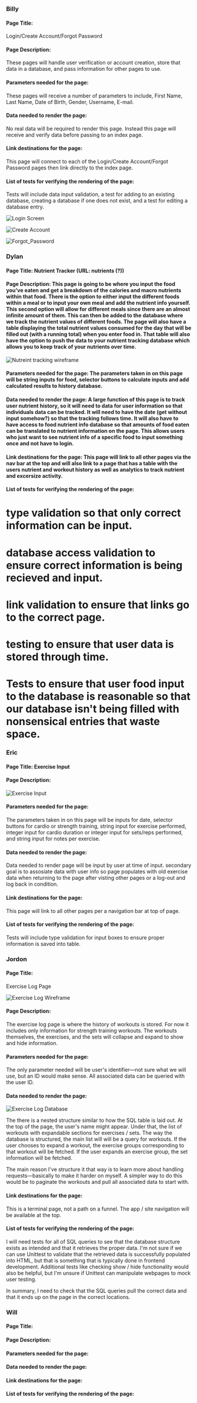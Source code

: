 ### Billy

#### Page Title: 

Login/Create Account/Forgot Password

#### Page Description: 

These pages will handle user verification or account creation, store that data in a database, and pass information for other pages to use. 

#### Parameters needed for the page: 

These pages will receive a number of parameters to include, First Name, Last Name, Date of Birth, Gender, Username, E-mail.

#### Data needed to render the page: 

No real data will be required to render this page. Instead this page will receive and verify data before passing to an index page.

#### Link destinations for the page: 

This page will connect to each of the Login/Create Account/Forgot Password pages then link directly to the index page.

#### List of tests for verifying the rendering of the page: 

Tests will include data input validation, a test for adding to an existing database, creating a database if one does not exist, and a test for editing a database entry.

![Login Screen](images/weekly_status/sprint_02/Login.png)

![Create Account](images/weekly_status/sprint_02/Create_Account.png)

![Forgot_Password](images/weekly_status/sprint_02/Forgot_Password.png)

### Dylan

#### Page Title: Nutrient Tracker (URL: nutrients (?))

#### Page Description: This page is going to be where you input the food you’ve eaten and get a breakdown of the calories and macro nutrients within that food. There is the option to either input the different foods within a meal or to input your own meal and add the nutrient info yourself. This second option will allow for different meals since there are an almost infinite amount of them. This can then be added to the database where we track the nutrient values of different foods. The page will also have a table displaying the total nutrient values consumed for the day that will be filled out (with a running total) when you enter food in. That table will also have the option to push the data to your nutrient tracking database which allows you to keep track of your nutrients over time. 

![Nutreint tracking wireframe](images/wireframe_images/nutrient_tracking_wireframe.png)

#### Parameters needed for the page: The parameters taken in on this page will be string inputs for food, selector buttons to calculate inputs and add calculated results to history database.


#### Data needed to render the page: A large function of this page is to track user nutrient history, so it will need to data for user information so that individuals data can be tracked. It will need to have the date (get without input somehow?) so that the tracking follows time. It will also have to have access to food nutrient info database so that amounts of food eaten can be translated to nutrient information on the page. This allows users who just want to see nutrient info of a specific food to input something once and not have to login. 

#### Link destinations for the page: This page will link to all other pages via the nav bar at the top and will also link to a page that has a table with the users nutrient and workout history as well as analytics to track nutrient and excersize activity.

#### List of tests for verifying the rendering of the page: 
# type validation so that only correct information can be input. 
# database access validation to ensure correct information is being recieved and input. 
# link validation to ensure that links go to the correct page. 
# testing to ensure that user data is stored through time. 
# Tests to ensure that user food input to the database is reasonable so that our database isn't being filled with nonsensical entries that waste space. 



### Eric

#### Page Title: Exercise Input

#### Page Description: 

![Exercise Input](images/wireframe_images/Exercise_input_wireframe.png)

#### Parameters needed for the page: 

The parameters taken in on this page will be inputs for date, selector buttons for cardio or strength training, string input for exercise performed, integer input for cardio duration or integer input for sets/reps performed, and string input for notes per exercise.

#### Data needed to render the page: 

Data needed to render page will be input by user at time of input. secondary goal is to assosiate data with user info so page populates with old exercise data when returning to the page after visting other pages or a log-out and log back in condition. 

#### Link destinations for the page: 

This page will link to all other pages per a navigation bar at top of page. 

#### List of tests for verifying the rendering of the page: 

Tests will include type validation for input boxes to ensure proper information is saved into table. 



### Jordon

#### Page Title: 

Exercise Log Page

![Exercise Log Wireframe](/images/wireframe_images/exercise-output-wireframe.png)

#### Page Description: 

The exercise log page is where the history of workouts is stored. For now it includes only information for strength training workouts. The workouts themselves, the exercises, and the sets will collapse and expand to show and hide information.

#### Parameters needed for the page:

The only parameter needed will be user's identifier—not sure what we will use, but an ID would make sense. All associated data can be queried with the user ID.

#### Data needed to render the page: 

![Exercise Log Database](/images/weekly_status/sprint_04/exercise-log-database.png)

The there is a nested structure similar to how the SQL table is laid out. At the top of the page, the user's name might appear. Under that, the list of workouts with expandable sections for exercises / sets. The way the database is structured, the main list will will be a query for workouts. If the user chooses to expand a workout, the exercise groups corresponding to that workout will be fetched. If the user expands an exercise group, the set information will be fetched.

The main reason I've structure it that way is to learn more about handling requests—basically to make it harder on myself. A simpler way to do this would be to paginate the workouts and pull all associated data to start with.

#### Link destinations for the page: 

This is a terminal page, not a path on a funnel. The app / site navigation will be available at the top. 

#### List of tests for verifying the rendering of the page: 

I will need tests for all of SQL queries to see that the database structure exists as intended and that it retrieves the proper data. I'm not sure if we can use Unittest to validate that the retrieved data is successfully populated into HTML, but that is something that is typically done in frontend development. Additional tests like checking show / hide functionality would also be helpful, but I'm unsure if Unittest can manipulate webpages to mock user testing.

In summary, I need to check that the SQL queries pull the correct data and that it ends up on the page in the correct locations.


### Will

#### Page Title: 

#### Page Description: 

#### Parameters needed for the page:

#### Data needed to render the page: 

#### Link destinations for the page: 

#### List of tests for verifying the rendering of the page: 

